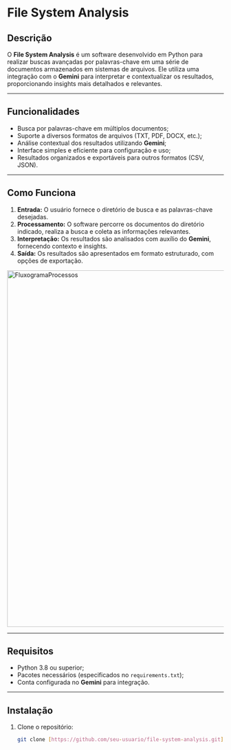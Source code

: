 # File System Analysis

## Descrição
O **File System Analysis** é um software desenvolvido em Python para realizar buscas avançadas por palavras-chave em uma série de documentos armazenados em sistemas de arquivos. Ele utiliza uma integração com o **Gemini** para interpretar e contextualizar os resultados, proporcionando insights mais detalhados e relevantes.

---

## Funcionalidades
- Busca por palavras-chave em múltiplos documentos;
- Suporte a diversos formatos de arquivos (TXT, PDF, DOCX, etc.);
- Análise contextual dos resultados utilizando **Gemini**;
- Interface simples e eficiente para configuração e uso;
- Resultados organizados e exportáveis para outros formatos (CSV, JSON).

---

## Como Funciona
1. **Entrada:** O usuário fornece o diretório de busca e as palavras-chave desejadas.
2. **Processamento:** O software percorre os documentos do diretório indicado, realiza a busca e coleta as informações relevantes.
3. **Interpretação:** Os resultados são analisados com auxílio do **Gemini**, fornecendo contexto e insights.
4. **Saída:** Os resultados são apresentados em formato estruturado, com opções de exportação.
   
<img width="830" alt="FluxogramaProcessos" src="https://github.com/user-attachments/assets/9ddcdd00-c051-49a9-be4b-633f2753d7ce" />

---

## Requisitos
- Python 3.8 ou superior;
- Pacotes necessários (especificados no `requirements.txt`);
- Conta configurada no **Gemini** para integração.

---

## Instalação
1. Clone o repositório:
   ```bash
   git clone [https://github.com/seu-usuario/file-system-analysis.git](https://github.com/rodrigomendes47/system-file-analysis.git)
